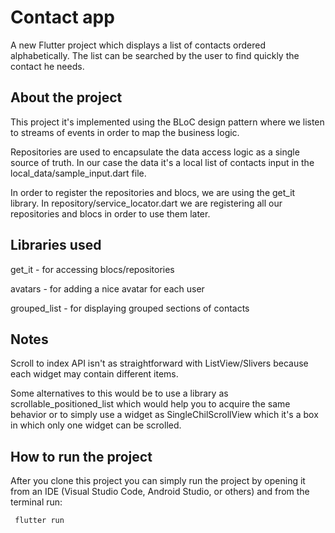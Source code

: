# Contact app

A new Flutter project which displays a list of contacts ordered alphabetically. 
The list can be searched by the user to find quickly the contact he needs. 

## About the project
This project it's implemented using the BLoC design pattern where we listen to streams of events in order to map the business logic. 

Repositories are used to encapsulate the data access logic as a single source of truth. In our case the data it's a local list of contacts input in the local_data/sample_input.dart file. 

In order to register the repositories and blocs, we are using the get_it library. In repository/service_locator.dart we are registering all our repositories and blocs in order to use them later. 

## Libraries used
get_it - for accessing blocs/repositories

avatars - for adding a nice avatar for each user

grouped_list - for displaying grouped sections of contacts

## Notes
Scroll to index API isn't as straightforward with ListView/Slivers because each widget may contain different items.

Some alternatives to this would be to use a library as scrollable_positioned_list which would help you to acquire the same behavior or to simply use a widget as SingleChilScrollView which it's a box in which only one widget can be scrolled. 

## How to run the project
After you clone this project you can simply run the project by opening it from an IDE (Visual Studio Code, Android Studio, or others) and from the terminal run: 

``` flutter run```
